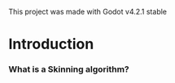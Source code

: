 This project was made with Godot v4.2.1 stable
<br>
<h1>Introduction</h1>
<h3>What is a Skinning algorithm?</h3>